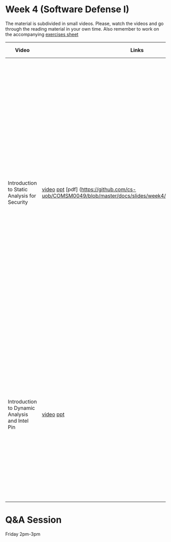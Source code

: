 # Week 4  (Software Defense I)

The material is subdivided in small videos.
Please, watch the videos and go through the reading material in your own time.
Also remember to work on the accompanying [exercises sheet](../exercises/EXERCISE4.md)

| Video                   | Links                     |        Reading Material                                                                                                                                                                                      |
|-------------------------|---------------------------|----------------------------------------------------------------------------------|
| Introduction to Static Analysis for Security                 | [video](https://web.microsoftstream.com/video/cfb25912-c8cb-4788-be7c-8b63aba39cbf?list=studio) [ppt](https://github.com/cs-uob/COMSM0049/blob/master/docs/slides/week4/Intro-Dynamic%20Analysis.pptx) [pdf] (https://github.com/cs-uob/COMSM0049/blob/master/docs/slides/week4/Backward%20analysis.pdf) | **1.** Sanjay Rawat and Laurent Mounier. 2012. Finding Buffer Overflow Inducing Loops in Binary Executables. In Proceedings of the 2012 IEEE Sixth International Conference on Software Security and Reliability (SERE '12). **Section I, II Only** [pdf](http://www-verimag.imag.fr/PEOPLE/mounier/Papers/sere12.pdf); **2.** "Parfait – Designing a Scalable Bug Checker" Cristina Cifuentes and Bernhard Scholz. Proceedings of the 2008 workshop on Static analysis (SAW'08) 2008. [paper](https://llvm.org/pubs/2008-06-SAW-Parfait.pdf) [video](https://www.youtube.com/watch?v=a9v_KR4bdiU&ab_channel=LLVM); |
| Introduction to Dynamic Analysis and Intel Pin | [video](https://web.microsoftstream.com/video/e1fd00e6-ea2a-430c-945f-fc559a98d79b?list=studio) [ppt](https://github.com/cs-uob/COMSM0049/blob/master/docs/slides/week4/Intro-Dynamic%20Analysis.pptx) | **1.** Chapter 9 (upto section 9.4 only) of the book (if you have access): "Practical Binary Analysis" by Dennis Andriesse; **2.** Intel Pin User Manual (For Pintool API and examples); **3.** Ernst, Michael. (2003). Static and Dynamic Analysis: Synergy and Duality. In: WODA03. [paper](https://homes.cs.washington.edu/~mernst/pubs/staticdynamic-woda2003.pdf)                                                                                                                                                                                        |


# Q&A Session

Friday 2pm-3pm

